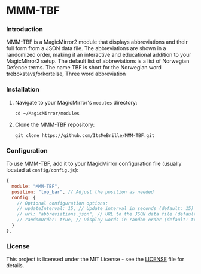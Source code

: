 # MMM-TBF

### Introduction

MMM-TBF is a MagicMirror2 module that displays abbreviations and their full form from a JSON data file. The abbreviations are shown in a randomized order, making it an interactive and educational addition to your MagicMirror2 setup. The default list of abbreviations is a list of Norwegian Defence terms. The name TBF is short for the Norwegian word **t**re**b**okstavs*f*orkortelse, Three word abbreviation

### Installation

1. Navigate to your MagicMirror's `modules` directory:

   ```shell
   cd ~/MagicMirror/modules
   ```

2. Clone the MMM-TBF repository:

   ```shell
   git clone https://github.com/ItsMeBrille/MMM-TBF.git
   ```

### Configuration

To use MMM-TBF, add it to your MagicMirror configuration file (usually located at `config/config.js`):

```javascript
{
  module: "MMM-TBF",
  position: "top_bar", // Adjust the position as needed
  config: {
    // Optional configuration options:
    // updateInterval: 15, // Update interval in seconds (default: 15)
    // url: "abbreviations.json", // URL to the JSON data file (default: abbreviations.json)
    // randomOrder: true, // Display words in random order (default: true)
  }
},
```

### License

This project is licensed under the MIT License - see the [LICENSE](LICENSE) file for details.
